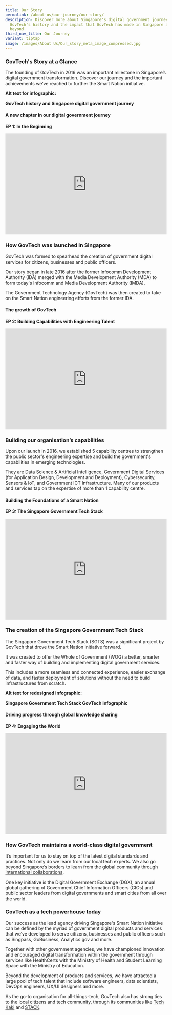 ```yaml
---
title: Our Story
permalink: /about-us/our-journey/our-story/
description: Discover more about Singapore's digital government journey,
  GovTech's history and the impact that GovTech has made in Singapore and
  beyond.
third_nav_title: Our Journey
variant: tiptap
image: /images/About Us/Our_story_meta_image_compressed.jpg
---
```

<h3>GovTech's Story at a Glance</h3>
<p>The founding of GovTech in 2016 was an important milestone in Singapore’s
digital government transformation. Discover our journey and the important
achievements we’ve reached to further the Smart Nation initiative.</p>
<p><strong>Alt text for infographic:</strong>
</p>
<p><strong>GovTech history and Singapore digital government journey</strong>
</p>
<h4>A new chapter in our digital government journey</h4>
<p><strong>EP 1: In the Beginning</strong>
</p>
<div class="iframe-wrapper">
<iframe style="max-width: 100%;" height="315" width="560" allowfullscreen="true" frameborder="0" src="https://www.youtube.com/embed/1qJ8aQdDQvw?si=VdTKkQYfH1W0zuxc"></iframe>
</div>
<h3>How GovTech was launched in Singapore</h3>
<p>GovTech was formed to spearhead the creation of government digital services
for citizens, businesses and public officers.&nbsp;</p>
<p>Our story began in late 2016 after the former Infocomm Development Authority
(IDA) merged with the Media Development Authority (MDA) to form today's
Infocomm and Media Development Authority (IMDA).&nbsp;</p>
<p>The Government Technology Agency (GovTech) was then created to take on
the Smart Nation engineering efforts from the former IDA.</p>
<h4>The growth of GovTech</h4>
<p><strong>EP 2: Building Capabilities with Engineering Talent</strong>
</p>
<div class="iframe-wrapper">
<iframe style="max-width: 100%;" height="315" width="560" allowfullscreen="true" frameborder="0" src="https://www.youtube.com/embed/TEmIuECWBHM?si=rOT2CT4vdUcir-_K"></iframe>
</div>
<h3>Building our organisation’s capabilities</h3>
<p>Upon our launch in 2016, we established 5 capability centres to strengthen
the public sector's engineering expertise and build the government's capabilities
in emerging technologies.&nbsp;</p>
<p>They are Data Science &amp; Artificial Intelligence, Government Digital
Services (for Application Design, Development and Deployment), Cybersecurity,
Sensors &amp; IoT, and Government ICT Infrastructure. Many of our products
and services tap on the expertise of more than 1 capability centre.</p>
<h4>Building the Foundations of a Smart Nation</h4>
<p><strong>EP 3: The Singapore Government Tech Stack</strong>
</p>
<div class="iframe-wrapper">
<iframe style="max-width: 100%;" height="315" width="560" allowfullscreen="true" frameborder="0" src="https://www.youtube.com/embed/Wfc-Vg5KC8w?si=KznXi82Jiaah5zYF"></iframe>
</div>
<h3>The creation of the Singapore Government Tech Stack</h3>
<p>The Singapore Government Tech Stack (SGTS) was a significant project by
GovTech that drove the Smart Nation initiative forward.&nbsp;</p>
<p>It was created to offer the Whole of Government (WOG) a better, smarter
and faster way of building and implementing digital government services.</p>
<p>This includes a more seamless and connected experience, easier exchange
of data, and faster deployment of solutions without the need to build infrastructures
from scratch.</p>
<p><strong>Alt text for redesigned infographic:</strong>
</p>
<p><strong>Singapore Government Tech Stack GovTech infographic</strong>
</p>
<h4>Driving progress through global knowledge sharing</h4>
<p><strong>EP 4: Engaging the World</strong>
</p>
<div class="iframe-wrapper">
<iframe style="max-width: 100%;" height="315" width="560" allowfullscreen="true" frameborder="0" src="https://www.youtube.com/embed/wzko3Bef8Fk?si=Be_Htv0XG1LfkQqr"></iframe>
</div>
<h3>How GovTech maintains a world-class digital government</h3>
<p>It’s important for us to stay on top of the latest digital standards and
practices. Not only do we learn from our local tech experts. We also go
beyond Singapore’s borders to learn from the global community through
<a href="/products-and-services/collaborate-with-us/international-collaboration/" rel="noopener noreferrer nofollow" target="_blank">international collaborations</a>.</p>
<p>One key initiative is the Digital Government Exchange (DGX), an annual
global gathering of Government Chief Information Officers (CIOs) and public
sector leaders from digital governments and smart cities from all over
the world.</p>
<h3>GovTech as a tech powerhouse today</h3>
<p>Our success as the lead agency driving Singapore's Smart Nation initiative
can be defined by the myriad of government digital products and services
that we’ve developed to serve citizens, businesses and public officers
such as Singpass, GoBusiness, Analytics.gov and more.&nbsp;&nbsp;</p>
<p>Together with other government agencies, we have championed innovation
and encouraged digital transformation within the government through services
like HealthCerts with the Ministry of Health and Student Learning Space
with the Ministry of Education.&nbsp;</p>
<p>Beyond the development of products and services, we have attracted a large
pool of tech talent that include software engineers, data scientists, DevOps
engineers, UX/UI designers and more.&nbsp;</p>
<p>As the go-to organisation for all-things-tech, GovTech also has strong
ties to the local citizens and tech community, through its communities
like <a href="/get-involved/join-our-communities/tech-kaki/" rel="noopener noreferrer nofollow" target="_blank">Tech Kaki</a> and
<a href="/get-involved/join-our-communities/stack-community/" rel="noopener noreferrer nofollow" target="_blank">STACK</a>.</p>